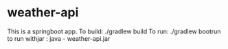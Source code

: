 # weather-api
This is a springboot app.
To build: ./gradlew build
To run: ./gradlew bootrun
to run withjar : java - weather-api.jar
